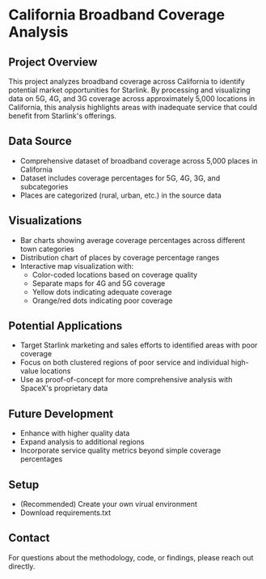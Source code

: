 # California Broadband Coverage Analysis

## Project Overview
This project analyzes broadband coverage across California to identify potential market opportunities for Starlink. By processing and visualizing data on 5G, 4G, and 3G coverage across approximately 5,000 locations in California, this analysis highlights areas with inadequate service that could benefit from Starlink's offerings.

## Data Source
- Comprehensive dataset of broadband coverage across 5,000 places in California
- Dataset includes coverage percentages for 5G, 4G, 3G, and subcategories
- Places are categorized (rural, urban, etc.) in the source data

## Visualizations
- Bar charts showing average coverage percentages across different town categories
- Distribution chart of places by coverage percentage ranges
- Interactive map visualization with:
  - Color-coded locations based on coverage quality
  - Separate maps for 4G and 5G coverage
  - Yellow dots indicating adequate coverage
  - Orange/red dots indicating poor coverage

## Potential Applications
- Target Starlink marketing and sales efforts to identified areas with poor coverage
- Focus on both clustered regions of poor service and individual high-value locations
- Use as proof-of-concept for more comprehensive analysis with SpaceX's proprietary data

## Future Development
- Enhance with higher quality data 
- Expand analysis to additional regions
- Incorporate service quality metrics beyond simple coverage percentages

## Setup
- (Recommended) Create your own virual environment
- Download requirements.txt

## Contact
For questions about the methodology, code, or findings, please reach out directly.
